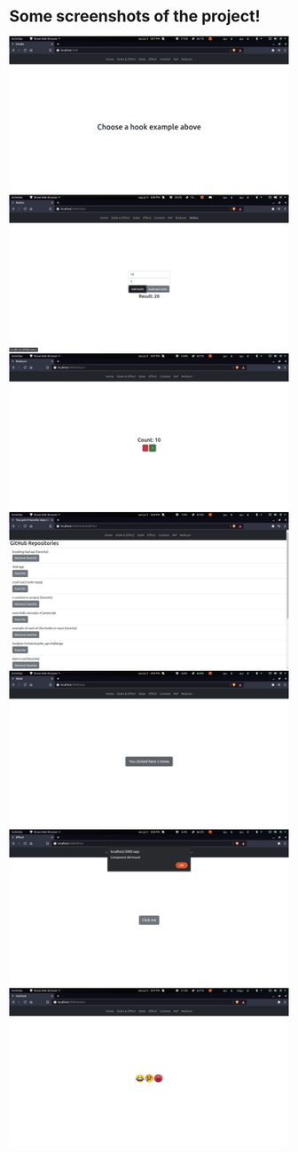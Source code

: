 # Some screenshots of the project! 

![](imgs/screenshot1.jpeg)
![](imgs/screenshot7.jpeg)
![](imgs/screenshot6.jpeg) 
![](imgs/screenshot2.jpeg) 
![](imgs/screenshot3.jpeg)
![](imgs/screenshot4.jpeg) 
![](imgs/screenshot5.jpeg) 

